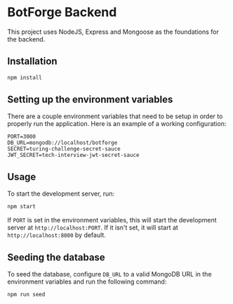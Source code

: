 # BotForge Backend

This project uses NodeJS, Express and Mongoose as the foundations for the backend.

## Installation

```bash
npm install
```

## Setting up the environment variables

There are a couple environment variables that need to be setup in order to properly run the application. Here is an example of a working configuration:

```
PORT=3000
DB_URL=mongodb://localhost/botforge
SECRET=turing-challenge-secret-sauce
JWT_SECRET=tech-interview-jwt-secret-sauce
```

## Usage

To start the development server, run:

```bash
npm start
```

If `PORT` is set in the environment variables, this will start the development server at `http://localhost:PORT`.
If it isn't set, it will start at `http://localhost:8000` by default.

## Seeding the database

To seed the database, configure `DB_URL` to a valid MongoDB URL in the environment variables and run the following command:

```bash
npm run seed
```
